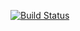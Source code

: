 [![Build Status](https://travis-ci.org/Artsdatabanken/ecomap.svg?branch=master)](https://travis-ci.org/Artsdatabanken/ecomap)


